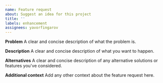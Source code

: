 ```yaml
---
name: Feature request
about: Suggest an idea for this project
title: ''
labels: enhancement
assignees: yavorfingarov
---
```


**Problem**
A clear and concise description of what the problem is.

**Description**
A clear and concise description of what you want to happen.

**Alternatives**
A clear and concise description of any alternative solutions or features you've considered.

**Additional context**
Add any other context about the feature request here.
